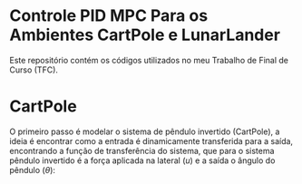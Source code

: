 # Controle PID MPC Para os Ambientes CartPole e LunarLander

 Este repositório contém os códigos utilizados no meu Trabalho de Final de Curso (TFC). 

 # CartPole

  O primeiro passo é modelar o sistema de pêndulo invertido (CartPole), a ideia é encontrar como a entrada é dinamicamente transferida para a saída, encontrando a função de transferência do sistema, que para o sistema pêndulo invertido é a força aplicada na lateral ($u$) e a saída o ângulo do pêndulo ($\theta$):

